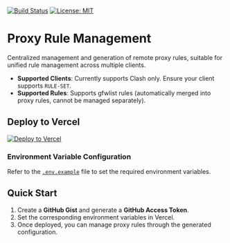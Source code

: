 [![Build Status](https://github.com/DavidKk/vercel-proxy-rule/actions/workflows/coverage.workflow.yml/badge.svg)](https://github.com/DavidKk/vercel-proxy-rule/actions/workflows/coverage.workflow.yml) [![License: MIT](https://img.shields.io/badge/License-MIT-yellow.svg)](https://opensource.org/licenses/MIT)

# Proxy Rule Management

Centralized management and generation of remote proxy rules, suitable for unified rule management across multiple clients.

- **Supported Clients**: Currently supports Clash only. Ensure your client supports `RULE-SET`.
- **Supported Rules**: Supports gfwlist rules (automatically merged into proxy rules, cannot be managed separately).

## Deploy to Vercel

[![Deploy to Vercel](https://vercel.com/button)](https://vercel.com/new/clone?repository-url=https%3A%2F%2Fgithub.com%2FDavidKk%2Fvercel-proxy-rule)

### Environment Variable Configuration

Refer to the [`.env.example`](./.env.example) file to set the required environment variables.

## Quick Start

1. Create a **GitHub Gist** and generate a **GitHub Access Token**.
2. Set the corresponding environment variables in Vercel.
3. Once deployed, you can manage proxy rules through the generated configuration.
